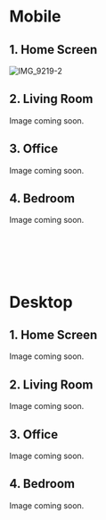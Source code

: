 # **Mobile**
## 1. Home Screen
![IMG_9219-2](https://user-images.githubusercontent.com/25380113/189233825-387872e4-ee95-4e65-91bb-7bf518edda25.jpg)
## 2. Living Room
Image coming soon.
## 3. Office
Image coming soon.
## 4. Bedroom
Image coming soon.

<br><br><br><br>

# Desktop
## 1. Home Screen
Image coming soon.
## 2. Living Room
Image coming soon.
## 3. Office
Image coming soon.
## 4. Bedroom
Image coming soon.
